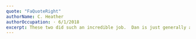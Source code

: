 ```yaml
---
quote: "FaQuoteRight"
authorName: C. Heather
authorOccupation: · 6/1/2018
excerpt: These two did such an incredible job.  Dan is just generally a good, honest guy and a hard worker.  Estimate and cleanup were prompt and thorough.  Can't say enough good things about this business--Call Dan first!   I'm so glad I did.
---
```

